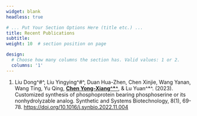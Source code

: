 ```yaml
---
widget: blank
headless: true

# ... Put Your Section Options Here (title etc.) ...
title: Recent Publications
subtitle:
weight: 10  # section position on page

design:
  # Choose how many columns the section has. Valid values: 1 or 2.
  columns: '1'
---
```

1.	Liu Dong^#^, Liu Yingying^#^, Duan Hua-Zhen, Chen Xinjie, Wang Yanan, Wang Ting, Yu Qing, __<u>Chen Yong-Xiang^*^</u>__, & Lu Yuan^*^. (2023). Customized synthesis of phosphoprotein bearing phosphoserine or its nonhydrolyzable analog. Synthetic and Systems Biotechnology, 8(1), 69-78. https://doi.org/10.1016/j.synbio.2022.11.004 

